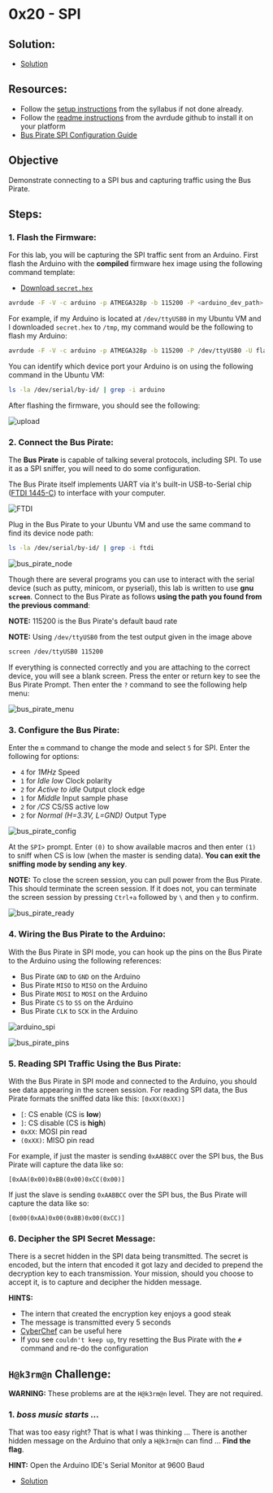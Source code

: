 # 0x20 - SPI

## Solution:

- [Solution](solution/solution.md)

## Resources:

- Follow the [setup instructions](../../syllabus.md#setup) from the syllabus if not done already.
- Follow the [readme instructions](https://github.com/avrdudes/avrdude/) from the avrdude github to install it on your platform
- [Bus Pirate SPI Configuration Guide](http://dangerousprototypes.com/blog/bus-pirate-manual/bus-pirate-spi-guide/)

## Objective

Demonstrate connecting to a SPI bus and capturing traffic using the Bus Pirate.

## Steps:

### 1. Flash the Firmware:

For this lab, you will be capturing the SPI traffic sent from an Arduino. First flash the Arduino with the **compiled** firmware hex image using the following command template:

- [Download `secret.hex`](resources/secret.hex)

```bash
avrdude -F -V -c arduino -p ATMEGA328p -b 115200 -P <arduino_dev_path> -U flash:w:<path_to_secret.hex>
```

For example, if my Arduino is located at `/dev/ttyUSB0` in my Ubuntu VM and I downloaded `secret.hex` to `/tmp`, my command would be the following to flash my Arduino:

```bash
avrdude -F -V -c arduino -p ATMEGA328p -b 115200 -P /dev/ttyUSB0 -U flash:w:/tmp/secret.hex
```

You can identify which device port your Arduino is on using the following command in the Ubuntu VM:

```bash
ls -la /dev/serial/by-id/ | grep -i arduino
```

After flashing the firmware, you should see the following:

![upload](resources/upload.png)

### 2. Connect the Bus Pirate:

The **Bus Pirate** is capable of talking several protocols, including SPI. To use it as a SPI sniffer, you will need to do some configuration.

The Bus Pirate itself implements UART via it's built-in USB-to-Serial chip ([FTDI 1445-C](https://www.ftdichip.com/Support/Documents/DataSheets/Cables/DS_USB_RS232_CABLES.pdf)) to interface with your computer.

![FTDI](resources/FTDI.png)

Plug in the Bus Pirate to your Ubuntu VM and use the same command to find its device node path:

```bash
ls -la /dev/serial/by-id/ | grep -i ftdi
```

![bus_pirate_node](resources/bus_pirate_node.png)

Though there are several programs you can use to interact with the serial device (such as putty, minicom, or pyserial), this lab is written to use **gnu `screen`**. Connect to the Bus Pirate as follows **using the path you found from the previous command**:

**NOTE:** 115200 is the Bus Pirate's default baud rate

**NOTE:** Using `/dev/ttyUSB0` from the test output given in the image above

```bash
screen /dev/ttyUSB0 115200
```

If everything is connected correctly and you are attaching to the correct device, you will see a blank screen. Press the enter or return key to see the Bus Pirate Prompt. Then enter the `?` command to see the following help menu:

![bus_pirate_menu](resources/bus_pirate_menu.png)

### 3. Configure the Bus Pirate:

Enter the `m` command to change the mode and select `5` for SPI. Enter the following for options:

- `4` for *1MHz* Speed
- `1` for *Idle low* Clock polarity
- `2` for *Active to idle* Output clock edge
- `1` for *Middle* Input sample phase
- `2` for */CS* CS/SS active low
- `2` for *Normal (H=3.3V, L=GND)* Output Type

![bus_pirate_config](resources/bus_pirate_config.png)

At the `SPI>` prompt. Enter `(0)` to show available macros and then enter `(1)` to sniff when CS is low (when the master is sending data). **You can exit the sniffing mode by sending any key**.

**NOTE:** To close the screen session, you can pull power from the Bus Pirate. This should terminate the screen session. If it does not, you can terminate the screen session by pressing `Ctrl+a` followed by `\` and then `y` to confirm.

![bus_pirate_ready](resources/bus_pirate_ready.png)

### 4. Wiring the Bus Pirate to the Arduino:

With the Bus Pirate in SPI mode, you can hook up the pins on the Bus Pirate to the Arduino using the following references:

- Bus Pirate `GND` to `GND` on the Arduino
- Bus Pirate `MISO` to `MISO` on the Arduino
- Bus Pirate `MOSI` to `MOSI` on the Arduino
- Bus Pirate `CS` to `SS` on the Arduino
- Bus Pirate `CLK` to `SCK` in the Arduino

![arduino_spi](resources/arduino_spi.jpg)

![bus_pirate_pins](resources/bus_pirate_pins.png)

### 5. Reading SPI Traffic Using the Bus Pirate:

With the Bus Pirate in SPI mode and connected to the Arduino, you should see data appearing in the screen session. For reading SPI data, the Bus Pirate formats the sniffed data like this: `[0xXX(0xXX)]`

- `[`: CS enable (CS is **low**)
- `]`: CS disable (CS is **high**)
- `0xXX`: MOSI pin read
- `(0xXX)`: MISO pin read

For example, if just the master is sending `0xAABBCC` over the SPI bus, the Bus Pirate will capture the data like so:

```
[0xAA(0x00)0xBB(0x00)0xCC(0x00)]
```

If just the slave is sending `0xAABBCC` over the SPI bus, the Bus Pirate will capture the data like so:

```
[0x00(0xAA)0x00(0xBB)0x00(0xCC)]
```

### 6. Decipher the SPI Secret Message:

There is a secret hidden in the SPI data being transmitted. The secret is encoded, but the intern that encoded it got lazy and decided to prepend the decryption key to each transmission. Your mission, should you choose to accept it, is to capture and decipher the hidden message.

**HINTS:**

- The intern that created the encryption key enjoys a good steak
- The message is transmitted every 5 seconds
- [CyberChef](https://gchq.github.io/CyberChef) can be useful here
- If you see `couldn't keep up`, try resetting the Bus Pirate with the `#` command and re-do the configuration

## `H@k3rm@n` Challenge:

**WARNING:** These problems are at the `H@k3rm@n` level. They are not required.

### 1. _boss music starts ..._

That was too easy right? That is what I was thinking ... There is another hidden message on the Arduino that only a `H@k3rm@n` can find ... **Find the flag**.

**HINT:** Open the Arduino IDE's Serial Monitor at 9600 Baud

- [Solution](solution/hackerman.md)
